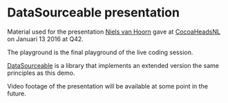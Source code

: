 # DataSourceable presentation

Material used for the presentation [Niels van Hoorn](http://twitter.com/nvh) gave at [CocoaHeadsNL](http://www.cocoaheads.nl) on Januari 13 2016 at Q42.

The playground is the final playground of the live coding session.

[DataSourceable](https://github.com/nvh/DataSourceable) is a library that implements an extended version the same principles as this demo.

Video footage of the presentation will be available at some point in the future.
